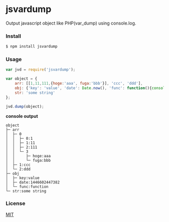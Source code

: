 jsvardump
====

Output javascript object like PHP(var_dump) using console.log.

### Install

```sh
$ npm install jsvardump
```

### Usage

```javascript
var jvd = require('jsvardump');

var object = {
	arr: [[1,11,111,{hoge:'aaa', fuga:'bbb'}], 'ccc', 'ddd'],
	obj: {'key': 'value', 'date': Date.now(), 'func': function(){console.log(1);}},
	str: 'some string'
};

jvd.dump(object);
```

**console output**
```
object
├─ arr
│  ├─ 0
│  │  ├─ 0:1
│  │  ├─ 1:11
│  │  ├─ 2:111
│  │  └─ 3
│  │     ├─ hoge:aaa
│  │     └─ fuga:bbb
│  ├─ 1:ccc
│  └─ 2:ddd
├─ obj
│  ├─ key:value
│  ├─ date:1446602447382
│  └─ func:function
└─ str:some string
```

### License

[MIT](https://github.com/KazuhikoKuroda/jsvardump/blob/master/LICENSE)
